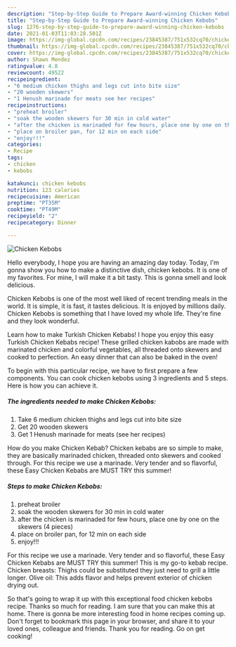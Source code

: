 ```yaml
---
description: "Step-by-Step Guide to Prepare Award-winning Chicken Kebobs"
title: "Step-by-Step Guide to Prepare Award-winning Chicken Kebobs"
slug: 1276-step-by-step-guide-to-prepare-award-winning-chicken-kebobs
date: 2021-01-03T11:03:28.501Z
image: https://img-global.cpcdn.com/recipes/23845387/751x532cq70/chicken-kebobs-recipe-main-photo.jpg
thumbnail: https://img-global.cpcdn.com/recipes/23845387/751x532cq70/chicken-kebobs-recipe-main-photo.jpg
cover: https://img-global.cpcdn.com/recipes/23845387/751x532cq70/chicken-kebobs-recipe-main-photo.jpg
author: Shawn Mendez
ratingvalue: 4.8
reviewcount: 49522
recipeingredient:
- "6 medium chicken thighs and legs cut into bite size"
- "20 wooden skewers"
- "1 Henush marinade for meats see her recipes"
recipeinstructions:
- "preheat broiler"
- "soak the wooden skewers for 30 min in cold water"
- "after the chicken is marinaded for few hours, place one by one on the skewers (4 pieces)"
- "place on broiler pan, for 12 min on each side"
- "enjoy!!!"
categories:
- Recipe
tags:
- chicken
- kebobs

katakunci: chicken kebobs 
nutrition: 123 calories
recipecuisine: American
preptime: "PT35M"
cooktime: "PT49M"
recipeyield: "2"
recipecategory: Dinner

---
```



![Chicken Kebobs](https://img-global.cpcdn.com/recipes/23845387/751x532cq70/chicken-kebobs-recipe-main-photo.jpg)

Hello everybody, I hope you are having an amazing day today. Today, I'm gonna show you how to make a distinctive dish, chicken kebobs. It is one of my favorites. For mine, I will make it a bit tasty. This is gonna smell and look delicious.

Chicken Kebobs is one of the most well liked of recent trending meals in the world. It is simple, it is fast, it tastes delicious. It is enjoyed by millions daily. Chicken Kebobs is something that I have loved my whole life. They're fine and they look wonderful.

Learn how to make Turkish Chicken Kebabs! I hope you enjoy this easy Turkish Chicken Kebabs recipe! These grilled chicken kabobs are made with marinated chicken and colorful vegetables, all threaded onto skewers and cooked to perfection. An easy dinner that can also be baked in the oven!


To begin with this particular recipe, we have to first prepare a few components. You can cook chicken kebobs using 3 ingredients and 5 steps. Here is how you can achieve it.

<!--inarticleads1-->

##### The ingredients needed to make Chicken Kebobs:

1. Take 6 medium chicken thighs and legs cut into bite size
1. Get 20 wooden skewers
1. Get 1 Henush marinade for meats (see her recipes)


How do you make Chicken Kebab? Chicken kebabs are so simple to make, they are basically marinaded chicken, threaded onto skewers and cooked through. For this recipe we use a marinade. Very tender and so flavorful, these Easy Chicken Kebabs are MUST TRY this summer! 

<!--inarticleads2-->

##### Steps to make Chicken Kebobs:

1. preheat broiler
1. soak the wooden skewers for 30 min in cold water
1. after the chicken is marinaded for few hours, place one by one on the skewers (4 pieces)
1. place on broiler pan, for 12 min on each side
1. enjoy!!!


For this recipe we use a marinade. Very tender and so flavorful, these Easy Chicken Kebabs are MUST TRY this summer! This is my go-to kebab recipe. Chicken breasts: Thighs could be substituted they just need to grill a little longer. Olive oil: This adds flavor and helps prevent exterior of chicken drying out. 

So that's going to wrap it up with this exceptional food chicken kebobs recipe. Thanks so much for reading. I am sure that you can make this at home. There is gonna be more interesting food in home recipes coming up. Don't forget to bookmark this page in your browser, and share it to your loved ones, colleague and friends. Thank you for reading. Go on get cooking!
